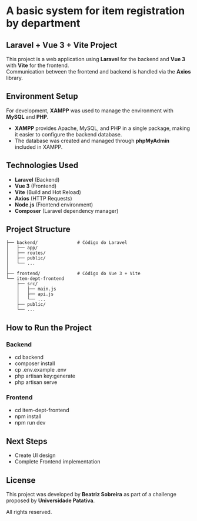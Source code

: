 # A basic system for item registration by department

## Laravel + Vue 3 + Vite Project

This project is a web application using **Laravel** for the backend and **Vue 3** with **Vite** for the frontend.  
Communication between the frontend and backend is handled via the **Axios** library.

## Environment Setup

For development, **XAMPP** was used to manage the environment with **MySQL** and **PHP**.  

- **XAMPP** provides Apache, MySQL, and PHP in a single package, making it easier to configure the backend database.  
- The database was created and managed through **phpMyAdmin** included in XAMPP.  

## Technologies Used

- **Laravel** (Backend)
- **Vue 3** (Frontend)
- **Vite** (Build and Hot Reload)
- **Axios** (HTTP Requests)
- **Node.js** (Frontend environment)
- **Composer** (Laravel dependency manager)

## Project Structure

```
├── backend/               # Código do Laravel
│   ├── app/
│   ├── routes/
│   ├── public/
│   └── ...
│
├── frontend/              # Código do Vue 3 + Vite
└── item-dept-frontend
    ├── src/
    │   ├── main.js
    │   ├── api.js
    │   └── ...
    ├── public/
    └── ...
```


## How to Run the Project

### Backend

- cd backend
- composer install
- cp .env.example .env
- php artisan key:generate
- php artisan serve

### Frontend

- cd item-dept-frontend
- npm install
- npm run dev

## Next Steps

- Create UI design
- Complete Frontend implementation

## License

This project was developed by **Beatriz Sobreira** as part of a challenge proposed by **Universidade Patativa**.  

All rights reserved.